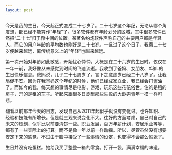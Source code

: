 ```yaml
---
layout: post
---
```


今天是我的生日。今天起正式变成二十七岁了。二十七岁这个年纪，无论从哪个角度想，都已经不能算作“年轻”了。很多软件都有年龄划分的区域，其中很多软件已然把“二十七“归于靠中间的位置。某著名约炮软件声称自己的主要用户都是年轻人，而它的用户年龄的平均数也刚好是二十七岁。一旦过了这个日子，我离二十七岁便越来越远，离传统意义上的”年轻“也越来越远。

第一次开始对年龄如此敏感，开始忧心忡忡，大概是在二十六岁的生日时。仅仅在一年一前，我好像从未感觉到时间的飞速流逝。我收到了爸妈、女朋友、X和L的生日快乐信息。爸妈说，儿子二十七周岁了。言下之意虚岁已经二十八岁了。让我局促不安。因为在我爸妈这个年纪的时候，他们已经成家立业，我已经会打酱油了。而如今的我，每天想的事情尽是电影、游戏、玩乐这些花花俗世。住的是租的房子，开的是租的车子。听起来跟很多日剧里那些失败的大龄男青年一模一样可悲。

翻看以前那年今天的日志，发现自己从2011年起似乎就没有变化过。也许知识、经验和技能有所增长。但是就三观来说变化不大。往好的方面考虑，自己对自己的未来的规划，似乎比以前要清楚一些。职业发展，百万年薪计划，安居乐业等等，都有了一些实际上的打算。而不是像一年以前一样动摇。所以，尽管虽然没有想要安定下来的感觉，不过由于脑中接受了一些事情的设定，也变得不会那么慌张了。

生日并没有吃蛋糕。她给我买了整整一箱的零食。打开一袋，满满幸福的味道。